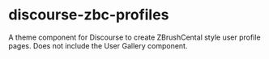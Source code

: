 # discourse-zbc-profiles
A theme component for Discourse to create ZBrushCental style user profile pages. Does not include the User Gallery component.


